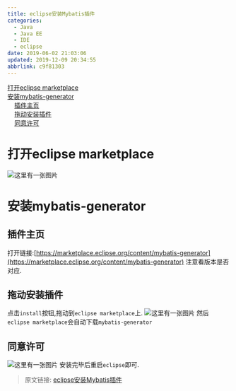 ```yaml
---
title: eclipse安装Mybatis插件
categories: 
  - Java
  - Java EE
  - IDE
  - eclipse
date: 2019-06-02 21:03:06
updated: 2019-12-09 20:34:55
abbrlink: c9f81303
---
```

<div id='my_toc'><a href="/blog/c9f81303/#打开eclipse-marketplace">打开eclipse marketplace</a><br/><a href="/blog/c9f81303/#安装mybatis-generator">安装mybatis-generator</a><br/>&nbsp;&nbsp;&nbsp;&nbsp;<a href="/blog/c9f81303/#插件主页">插件主页</a><br/>&nbsp;&nbsp;&nbsp;&nbsp;<a href="/blog/c9f81303/#拖动安装插件">拖动安装插件</a><br/>&nbsp;&nbsp;&nbsp;&nbsp;<a href="/blog/c9f81303/#同意许可">同意许可</a><br/></div><!--more-->
<script>if (navigator.platform.search('arm')==-1){document.getElementById('my_toc').style.display = 'none';}
var e,p = document.getElementsByTagName('p');while (p.length>0) {e = p[0];e.parentElement.removeChild(e);}
</script>

<!--end-->
# 打开eclipse marketplace #
![这里有一张图片](https://image-1257720033.cos.ap-shanghai.myqcloud.com/blog/JavaEE/IDE/Eclipse/Mybatis/3.png)
# 安装mybatis-generator #
## 插件主页 ##
打开链接:[https://marketplace.eclipse.org/content/mybatis-generator](https://marketplace.eclipse.org/content/mybatis-generator)
注意看版本是否对应.
## 拖动安装插件 ##
点击`install`按钮,拖动到`eclipse marketplace`上.
![这里有一张图片](https://image-1257720033.cos.ap-shanghai.myqcloud.com/blog/JavaEE/IDE/Eclipse/Mybatis/1.png)
然后`eclipse marketplace`会自动下载`mybatis-generator`
## 同意许可 ##
![这里有一张图片](https://image-1257720033.cos.ap-shanghai.myqcloud.com/blog/JavaEE/IDE/Eclipse/Mybatis/2.png)
安装完毕后重启`eclipse`即可.

>原文链接: [eclipse安装Mybatis插件](https://lanlan2017.github.io/blog/c9f81303/)
